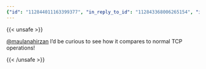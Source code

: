 ```yaml
---
{"id": "112844011163399377", "in_reply_to_id": "112843368006265154", "in_reply_to_account_id": "112411233749704353", "sensitive": false, "spoiler_text": "", "visibility": "public", "language": "en", "replies_count": 1, "reblogs_count": 0, "favourites_count": 1, "edited_at": null, "reblog": null, "application": {"name": "IceCubesApp", "website": "https://github.com/Dimillian/IceCubesApp"}, "account": {"id": "112803627857659580", "username": "stewalec", "acct": "stewalec", "display_name": "Alec Stewart", "url": "https://indieweb.social/@stewalec", "uri": "https://indieweb.social/users/stewalec", "avatar": "https://cdn.masto.host/indiewebsocial/accounts/avatars/112/803/627/857/659/580/original/74c746516f458d05.jpg", "avatar_static": "https://cdn.masto.host/indiewebsocial/accounts/avatars/112/803/627/857/659/580/original/74c746516f458d05.jpg", "header": "https://cdn.masto.host/indiewebsocial/accounts/headers/112/803/627/857/659/580/original/74c7a59dcfc2b732.jpg", "header_static": "https://cdn.masto.host/indiewebsocial/accounts/headers/112/803/627/857/659/580/original/74c7a59dcfc2b732.jpg", "noindex": false, "roles": []}, "media_attachments": [], "mentions": [{"id": "112411233749704353", "username": "maulanahirzan", "url": "https://mastodon.bsd.cafe/@maulanahirzan", "acct": "maulanahirzan@bsd.cafe"}], "tags": [], "emojis": [], "card": null, "poll": null, "syndication": "https://indieweb.social/@stewalec/112844011163399377", "date": "2024-07-24T23:16:03.306Z"}
---
```

{{< unsafe >}}
<p><span class="h-card" translate="no"><a href="https://mastodon.bsd.cafe/@maulanahirzan" class="u-url mention">@<span>maulanahirzan</span></a></span> I’d be curious to see how it compares to normal TCP operations!</p>
{{< /unsafe >}}

